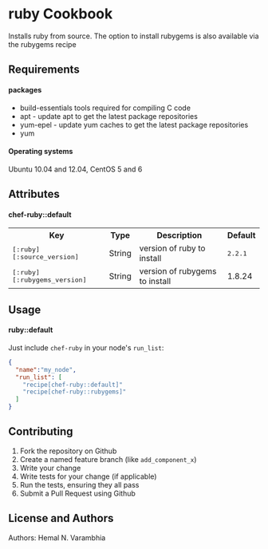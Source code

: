 ruby Cookbook
=============
Installs ruby from source. The option to install rubygems is also available
via the rubygems recipe

Requirements
------------
#### packages
- build-essentials tools required for compiling C code
- apt - update apt to get the latest package repositories
- yum-epel - update yum caches to get the latest package repositories
- yum

#### Operating systems
Ubuntu 10.04 and 12.04, CentOS 5 and 6

Attributes
----------
#### chef-ruby::default
<table>
  <tr>
    <th>Key</th>
    <th>Type</th>
    <th>Description</th>
    <th>Default</th>
  </tr>
  <tr>
    <td><tt>[:ruby][:source_version]</tt></td>
    <td>String</td>
    <td>version of ruby to install</td>
    <td><tt>2.2.1</tt></td>
  </tr>
  <tr>
    <td><tt>[:ruby][:rubygems_version]</tt></td>
    <td>String</td>
    <td>version of rubygems to install</td>
    <td>1.8.24</td>
  </tr>
</table>

Usage
-----
#### ruby::default

Just include `chef-ruby` in your node's `run_list`:

```json
{
  "name":"my_node",
  "run_list": [
    "recipe[chef-ruby::default]"
    "recipe[chef-ruby::rubygems]"
  ]
}
```

Contributing
------------
1. Fork the repository on Github
2. Create a named feature branch (like `add_component_x`)
3. Write your change
4. Write tests for your change (if applicable)
5. Run the tests, ensuring they all pass
6. Submit a Pull Request using Github

License and Authors
-------------------
Authors: Hemal N. Varambhia
